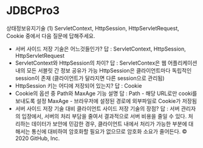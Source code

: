 # JDBCPro3
상태정보유지기술
(1) ServletContext, HttpSession, HttpServletRequest, Cookie 중에서 다음 질문에 답해주세요.
   - 서버 사이드 저장 기술은 어느것들인가?
			답 : ServletContext, HttpSession, HttpServletRequest
   - ServletContext와 HttpSession의 차이?
			답 : ServletContex은 웹 어플리케이션 내의 모든 서블릿 간 정보 공유가 가능
				HttpSession은 클라이언트마다 독립적인 session이 존재 (클라이언트가 달라지면 다른 session으로 관리됨)
   - HttpSession 키는 어디에 저장되어 있는지?
		  답 : Cookie
   - Cookie의 옵션 중 Path와 MaxAge 기능 설명
			답 : Path - 해당 URL로만 cooki를 보내도록 설정
				MaxAge - 브라우저에 설정된 경로에 외부파일로 Cookie가 저장됨
   - 서버 사이드 저장 기술 대비 클라이언트 사이드 저장 기술의 장점?
		  답 : 서버 관리자의 입장에서, 서버의 처리 부담을 줄여서 결과적으로 서버 비용을 줄일 수 있다. 처리하는 데이터가 보안에 민감한 경우, 클라이언트 내에서 처리가 가능한 부분에 대해서는 통신에 대비하여 암호화할 필요가 없으므로 암호화 소요가 줄어든다.
© 2020 GitHub, Inc.
